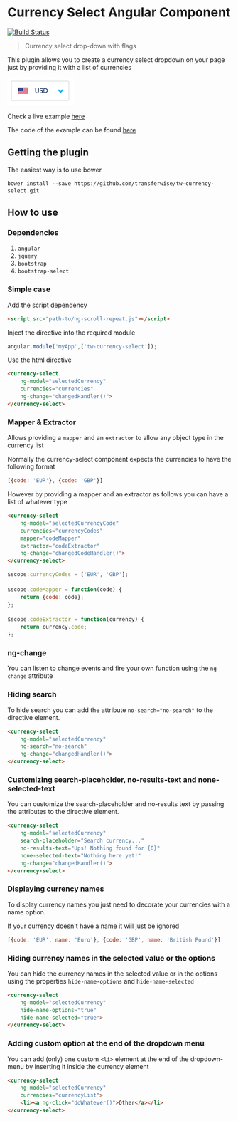 # Currency Select Angular Component

[![Build Status](https://travis-ci.org/transferwise/tw-currency-select.svg)](https://travis-ci.org/transferwise/tw-currency-select)

> Currency select drop-down with flags

This plugin allows you to create a currency select dropdown on your page just by providing it with a list of currencies

![alt tag](./example.png)

Check a live example <a href="https://rawgit.com/transferwise/tw-currency-select/master/example/index.html" target="_blank">here</a>

The code of the example can be found [here](./example/index.html)

## Getting the plugin

The easiest way is to use bower

    bower install --save https://github.com/transferwise/tw-currency-select.git

## How to use

### Dependencies

1. `angular`
2. `jquery`
3. `bootstrap`
4. `bootstrap-select`

### Simple case

Add the script dependency
```html
<script src="path-to/ng-scroll-repeat.js"></script>
```

Inject the directive into the required module
```js
angular.module('myApp',['tw-currency-select']);
```

Use the html directive
```html
<currency-select
    ng-model="selectedCurrency"
    currencies="currencies"
    ng-change="changedHandler()">
</currency-select>
```

### Mapper & Extractor

Allows providing a `mapper` and an `extractor` to allow any object type in the currency list

Normally the currency-select component expects the currencies to have the following format

```js
[{code: 'EUR'}, {code: 'GBP'}]
```

However by providing a mapper and an extractor as follows you can have a list of whatever type

```html
<currency-select
    ng-model="selectedCurrencyCode"
    currencies="currencyCodes"
    mapper="codeMapper"
    extractor="codeExtractor"
    ng-change="changedCodeHandler()">
</currency-select>
```

```js
$scope.currencyCodes = ['EUR', 'GBP'];

$scope.codeMapper = function(code) {
    return {code: code};
};

$scope.codeExtractor = function(currency) {
    return currency.code;
};
```

### ng-change

You can listen to change events and fire your own function using the `ng-change` attribute

### Hiding search

To hide search you can add the attribute `no-search="no-search"` to the directive element.

```html
<currency-select
    ng-model="selectedCurrency"
    no-search="no-search"
    ng-change="changedHandler()">
</currency-select>
```

### Customizing search-placeholder, no-results-text and none-selected-text

You can customize the search-placeholder and no-results text by passing the attributes to the directive element.

```html
<currency-select
    ng-model="selectedCurrency"
    search-placeholder="Search currency..."
    no-results-text="Ups! Nothing found for {0}"
    none-selected-text="Nothing here yet!"
    ng-change="changedHandler()">
</currency-select>
```

### Displaying currency names

To display currency names you just need to decorate your currencies with a name option.

If your currency doesn't have a name it will just be ignored

```js
[{code: 'EUR', name: 'Euro'}, {code: 'GBP', name: 'British Pound'}]
```

### Hiding currency names in the selected value or the options

You can hide the currency names in the selected value or in the options using the properties `hide-name-options` and `hide-name-selected`

```html
<currency-select
    ng-model="selectedCurrency"
    hide-name-options="true"
    hide-name-selected="true">
</currency-select>
```

### Adding custom option at the end of the dropdown menu

You can add (only) one custom `<li>` element at the end of the dropdown-menu by inserting it inside the currency element 

```html
<currency-select
    ng-model="selectedCurrency"
    currencies="currencyList">
    <li><a ng-click="doWhatever()">Other</a></li>
</currency-select>
```
